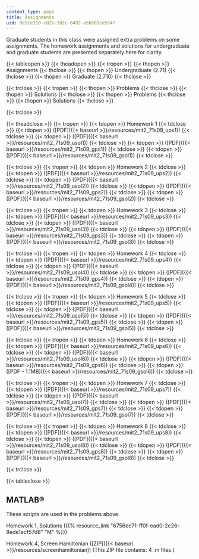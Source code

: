 ```yaml
---
content_type: page
title: Assignments
uid: 9e91e110-cd2b-2d2c-0492-a5b581ce5547
---
```


Graduate students in this class were assigned extra problems on some assignments. The homework assignments and solutions for undergraduate and graduate students are presented separately here for clarity.

{{< tableopen >}}
{{< theadopen >}}
{{< tropen >}}
{{< thopen >}}
Assignments
{{< thclose >}}
{{< thopen >}}
Undergraduate (2.71)
{{< thclose >}}
{{< thopen >}}
Graduate (2.710)
{{< thclose >}}

{{< trclose >}}
{{< tropen >}}
{{< thopen >}}
Problems
{{< thclose >}}
{{< thopen >}}
Solutions
{{< thclose >}}
{{< thopen >}}
Problems
{{< thclose >}}
{{< thopen >}}
Solutions
{{< thclose >}}

{{< trclose >}}

{{< theadclose >}}
{{< tropen >}}
{{< tdopen >}}
Homework 1
{{< tdclose >}}
{{< tdopen >}}
([PDF]({{< baseurl >}}/resources/mit2_71s09_ups1))
{{< tdclose >}}
{{< tdopen >}}
([PDF]({{< baseurl >}}/resources/mit2_71s09_usol1))
{{< tdclose >}}
{{< tdopen >}}
([PDF]({{< baseurl >}}/resources/mit2_71s09_gps1))
{{< tdclose >}}
{{< tdopen >}}
([PDF]({{< baseurl >}}/resources/mit2_71s09_gsol1))
{{< tdclose >}}

{{< trclose >}}
{{< tropen >}}
{{< tdopen >}}
Homework 2
{{< tdclose >}}
{{< tdopen >}}
([PDF]({{< baseurl >}}/resources/mit2_71s09_ups2))
{{< tdclose >}}
{{< tdopen >}}
([PDF]({{< baseurl >}}/resources/mit2_71s09_usol2))
{{< tdclose >}}
{{< tdopen >}}
([PDF]({{< baseurl >}}/resources/mit2_71s09_gps2))
{{< tdclose >}}
{{< tdopen >}}
([PDF]({{< baseurl >}}/resources/mit2_71s09_gsol2))
{{< tdclose >}}

{{< trclose >}}
{{< tropen >}}
{{< tdopen >}}
Homework 3
{{< tdclose >}}
{{< tdopen >}}
([PDF]({{< baseurl >}}/resources/mit2_71s09_ups3))
{{< tdclose >}}
{{< tdopen >}}
([PDF]({{< baseurl >}}/resources/mit2_71s09_usol3))
{{< tdclose >}}
{{< tdopen >}}
([PDF]({{< baseurl >}}/resources/mit2_71s09_gps3))
{{< tdclose >}}
{{< tdopen >}}
([PDF]({{< baseurl >}}/resources/mit2_71s09_gsol3))
{{< tdclose >}}

{{< trclose >}}
{{< tropen >}}
{{< tdopen >}}
Homework 4
{{< tdclose >}}
{{< tdopen >}}
([PDF]({{< baseurl >}}/resources/mit2_71s09_ups4))
{{< tdclose >}}
{{< tdopen >}}
([PDF]({{< baseurl >}}/resources/mit2_71s09_usol4))
{{< tdclose >}}
{{< tdopen >}}
([PDF]({{< baseurl >}}/resources/mit2_71s09_gps4))
{{< tdclose >}}
{{< tdopen >}}
([PDF]({{< baseurl >}}/resources/mit2_71s09_gsol4))
{{< tdclose >}}

{{< trclose >}}
{{< tropen >}}
{{< tdopen >}}
Homework 5
{{< tdclose >}}
{{< tdopen >}}
([PDF]({{< baseurl >}}/resources/mit2_71s09_ups5))
{{< tdclose >}}
{{< tdopen >}}
([PDF]({{< baseurl >}}/resources/mit2_71s09_usol5))
{{< tdclose >}}
{{< tdopen >}}
([PDF]({{< baseurl >}}/resources/mit2_71s09_gps5))
{{< tdclose >}}
{{< tdopen >}}
([PDF]({{< baseurl >}}/resources/mit2_71s09_gsol5))
{{< tdclose >}}

{{< trclose >}}
{{< tropen >}}
{{< tdopen >}}
Homework 6
{{< tdclose >}}
{{< tdopen >}}
([PDF]({{< baseurl >}}/resources/mit2_71s09_ups6))
{{< tdclose >}}
{{< tdopen >}}
([PDF]({{< baseurl >}}/resources/mit2_71s09_usol6))
{{< tdclose >}}
{{< tdopen >}}
([PDF]({{< baseurl >}}/resources/mit2_71s09_gps6))
{{< tdclose >}}
{{< tdopen >}}
([PDF - 1.1MB]({{< baseurl >}}/resources/mit2_71s09_gsol6))
{{< tdclose >}}

{{< trclose >}}
{{< tropen >}}
{{< tdopen >}}
Homework 7
{{< tdclose >}}
{{< tdopen >}}
([PDF]({{< baseurl >}}/resources/mit2_71s09_ups7))
{{< tdclose >}}
{{< tdopen >}}
([PDF]({{< baseurl >}}/resources/mit2_71s09_usol7))
{{< tdclose >}}
{{< tdopen >}}
([PDF]({{< baseurl >}}/resources/mit2_71s09_gps7))
{{< tdclose >}}
{{< tdopen >}}
([PDF]({{< baseurl >}}/resources/mit2_71s09_gsol7))
{{< tdclose >}}

{{< trclose >}}
{{< tropen >}}
{{< tdopen >}}
Homework 8
{{< tdclose >}}
{{< tdopen >}}
([PDF]({{< baseurl >}}/resources/mit2_71s09_ups8))
{{< tdclose >}}
{{< tdopen >}}
([PDF]({{< baseurl >}}/resources/mit2_71s09_usol8))
{{< tdclose >}}
{{< tdopen >}}
([PDF]({{< baseurl >}}/resources/mit2_71s09_gps8))
{{< tdclose >}}
{{< tdopen >}}
([PDF]({{< baseurl >}}/resources/mit2_71s09_gsol8))
{{< tdclose >}}

{{< trclose >}}

{{< tableclose >}}

MATLAB®
-------

These scripts are used in the problems above.

Homework 1, Solutions ({{% resource_link "6756ee71-ff0f-ead0-2e26-8ede1ecf57d8" "M" %}})

Homework 4, Screen Hamiltonian ([ZIP]({{< baseurl >}}/resources/screenhamiltonian)) (This ZIP file contains: 4 .m files.)